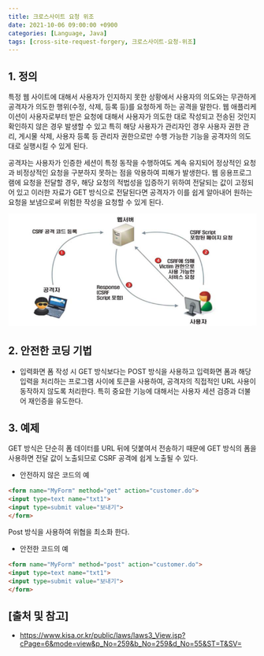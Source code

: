 ```yaml
---
title: 크로스사이트 요청 위조
date: 2021-10-06 09:00:00 +0900
categories: [Language, Java]
tags: [cross-site-request-forgery, 크로스사이트-요청-위조]
---
```


## 1. 정의
특정 웹 사이트에 대해서 사용자가 인지하지 못한 상황에서 사용자의 의도와는 무관하게 공격자가 의도한 행위(수정, 삭제, 등록 등)를 요청하게 하는 공격을 말한다. 웹 애플리케이션이 사용자로부터 받은 요청에 대해서 사용자가 의도한 대로 작성되고 전송된 것인지 확인하지 않은 경우 발생할 수 있고 특히 해당 사용자가 관리자인 경우 사용자 권한 관리, 게시물 삭제, 사용자 등록 등 관리자 권한으로만 수행 가능한 기능을 공격자의 의도대로 실행시킬 수 있게 된다.

공격자는 사용자가 인증한 세션이 특정 동작을 수행하여도 계속 유지되어 정상적인 요청과 비정상적인 요청을 구분하지 못하는 점을 악용하여 피해가 발생한다. 웹 응용프로그램에 요청을 전달할 경우, 해당 요청의 적법성을 입증하기 위하여 전달되는 값이 고정되어 있고 이러한 자료가 GET 방식으로 전달된다면 공격자가 이를 쉽게 알아내어 원하는 요청을 보냄으로써 위험한 작성을 요청할 수 있게 된다.

![cross-site-request-forgery](/assets/img/2021-10-06-cross-site-request-forgery/cross-site-request-forgery.png)

## 2. 안전한 코딩 기법

* 입력화면 폼 작성 시 GET 방식보다는 POST 방식을 사용하고 입력화면 폼과 해당 입력을 처리하는 프로그램 사이에 토큰을 사용하여, 공격자의 직접적인 URL 사용이 동작하지 않도록 처리한다. 특히 중요한 기능에 대해서는 사용자 세션 검증과 더불어 재인증을 유도한다.

## 3. 예제
GET 방식은 단순히 폼 데이터를 URL 뒤에 덧붙여서 전송하기 때문에 GET 방식의 폼을 사용하면 전달 값이 노출되므로 CSRF 공격에 쉽게 노출될 수 있다.

* 안전하지 않은 코드의 예

```html
<form name="MyForm" method="get" action="customer.do">
<input type=text name="txt1">
<input type=submit value="보내기">
</form>
```

Post 방식을 사용하여 위협을 최소화 한다.

* 안전한 코드의 예

```html
<form name="MyForm" method="post" action="customer.do">
<input type=text name="txt1">
<input type=submit value="보내기">
</form>
```

## [출처 및 참고]
* <https://www.kisa.or.kr/public/laws/laws3_View.jsp?cPage=6&mode=view&p_No=259&b_No=259&d_No=55&ST=T&SV=>
